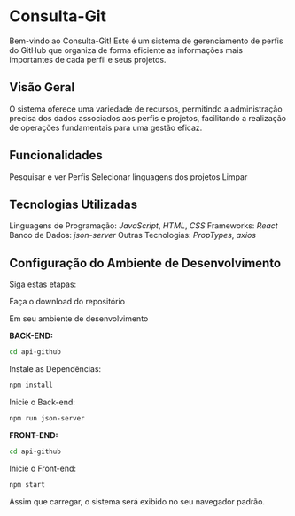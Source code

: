 # Consulta-Git

Bem-vindo ao Consulta-Git! Este é um sistema de gerenciamento de perfis do GitHub que organiza de forma eficiente as informações mais importantes de cada perfil e seus projetos.

## Visão Geral

O sistema oferece uma variedade de recursos, permitindo a administração precisa dos dados associados aos perfis e projetos, facilitando a realização de operações fundamentais para uma gestão eficaz.

## Funcionalidades

Pesquisar e ver Perfis
Selecionar linguagens dos projetos
Limpar

## Tecnologias Utilizadas

Linguagens de Programação: _JavaScript_, _HTML_, _CSS_
Frameworks: _React_
Banco de Dados: _json-server_
Outras Tecnologias: _PropTypes_, _axios_

## Configuração do Ambiente de Desenvolvimento

Siga estas etapas:

Faça o download do repositório

Em seu ambiente de desenvolvimento

**BACK-END:**

```bash
cd api-github
```

Instale as Dependências:

```bash
npm install
```

Inicie o Back-end:

```bash
npm run json-server
```

**FRONT-END:**

```bash
cd api-github
```

Inicie o Front-end:

```bash
npm start
```

Assim que carregar, o sistema será exibido no seu navegador padrão.
